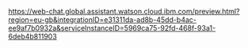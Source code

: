 https://web-chat.global.assistant.watson.cloud.ibm.com/preview.html?region=eu-gb&integrationID=e31311da-ad8b-45dd-b4ac-ee9af7b0932a&serviceInstanceID=5969ca75-92fd-468f-93a1-6deb4b811903
